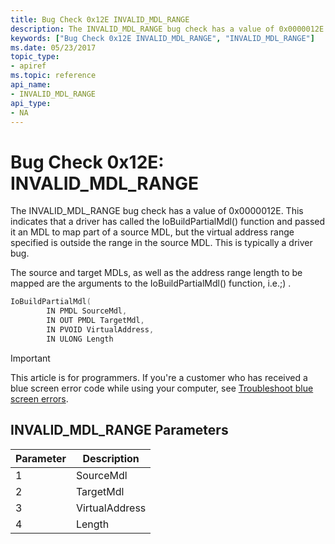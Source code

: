 ```yaml
---
title: Bug Check 0x12E INVALID_MDL_RANGE
description: The INVALID_MDL_RANGE bug check has a value of 0x0000012E.
keywords: ["Bug Check 0x12E INVALID_MDL_RANGE", "INVALID_MDL_RANGE"]
ms.date: 05/23/2017
topic_type:
- apiref
ms.topic: reference
api_name:
- INVALID_MDL_RANGE
api_type:
- NA
---
```


# Bug Check 0x12E: INVALID\_MDL\_RANGE


The INVALID\_MDL\_RANGE bug check has a value of 0x0000012E. This indicates that a driver has called the IoBuildPartialMdl() function and passed it an MDL to map part of a source MDL, but the virtual address range specified is outside the range in the source MDL. This is typically a driver bug.

The source and target MDLs, as well as the address range length to be mapped are the arguments to the IoBuildPartialMdl() function, i.e.;) .

```cpp
IoBuildPartialMdl(
        IN PMDL SourceMdl,
        IN OUT PMDL TargetMdl,
        IN PVOID VirtualAddress,
        IN ULONG Length
```

> [!IMPORTANT]
> This article is for programmers. If you're a customer who has received a blue screen error code while using your computer, see [Troubleshoot blue screen errors](https://www.windows.com/stopcode).


## INVALID\_MDL\_RANGE Parameters


| Parameter | Description    |
|-----------|----------------|
| 1         | SourceMdl      |
| 2         | TargetMdl      |
| 3         | VirtualAddress |
| 4         | Length         |

 

 

 




